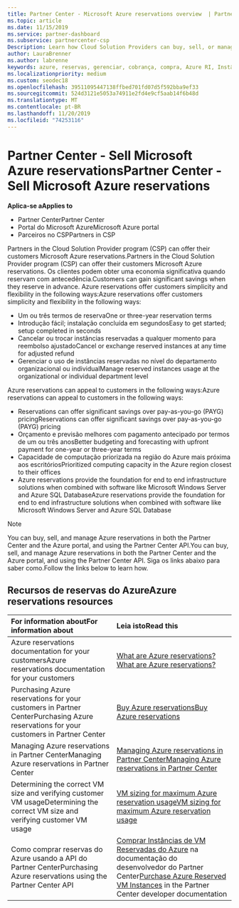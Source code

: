 ```yaml
---
title: Partner Center - Microsoft Azure reservations overview  | Partner Center
ms.topic: article
ms.date: 11/15/2019
ms.service: partner-dashboard
ms.subservice: partnercenter-csp
Description: Learn how Cloud Solution Providers can buy, sell, or manage Azure reservations for customers using Partner Center, the Azure portal, or the Partner Center API.
author: LauraBrenner
ms.author: labrenne
keywords: azure, reservas, gerenciar, cobrança, compra, Azure RI, Instâncias Reservadas do Azure
ms.localizationpriority: medium
ms.custom: seodec18
ms.openlocfilehash: 39511095447138ffbed701fd07d5f592bba9ef33
ms.sourcegitcommit: 524d3121e5053a74911e2fd4e9cf5aab14f6b48d
ms.translationtype: MT
ms.contentlocale: pt-BR
ms.lasthandoff: 11/20/2019
ms.locfileid: "74253116"
---
```

# <a name="partner-center---sell-microsoft-azure-reservations"></a><span data-ttu-id="5021e-104">Partner Center - Sell Microsoft Azure reservations</span><span class="sxs-lookup"><span data-stu-id="5021e-104">Partner Center - Sell Microsoft Azure reservations</span></span>

<!--Maggie, 12/7/18 - Added "Partner Center" to metadata title and H1 title as per Catherine Watson in bug #19868631-->

<span data-ttu-id="5021e-105">**Aplica-se a**</span><span class="sxs-lookup"><span data-stu-id="5021e-105">**Applies to**</span></span>

- <span data-ttu-id="5021e-106">Partner Center</span><span class="sxs-lookup"><span data-stu-id="5021e-106">Partner Center</span></span>
- <span data-ttu-id="5021e-107">Portal do Microsoft Azure</span><span class="sxs-lookup"><span data-stu-id="5021e-107">Microsoft Azure portal</span></span>
- <span data-ttu-id="5021e-108">Parceiros no CSP</span><span class="sxs-lookup"><span data-stu-id="5021e-108">Partners in CSP</span></span>

<span data-ttu-id="5021e-109">Partners in the Cloud Solution Provider program (CSP) can offer their customers Microsoft Azure reservations.</span><span class="sxs-lookup"><span data-stu-id="5021e-109">Partners in the Cloud Solution Provider program (CSP) can offer their customers Microsoft Azure reservations.</span></span> <span data-ttu-id="5021e-110">Os clientes podem obter uma economia significativa quando reservam com antecedência.</span><span class="sxs-lookup"><span data-stu-id="5021e-110">Customers can gain significant savings when they reserve in advance.</span></span> <span data-ttu-id="5021e-111">Azure reservations offer customers simplicity and flexibility in the following ways:</span><span class="sxs-lookup"><span data-stu-id="5021e-111">Azure reservations offer customers simplicity and flexibility in the following ways:</span></span>

- <span data-ttu-id="5021e-112">Um ou três termos de reserva</span><span class="sxs-lookup"><span data-stu-id="5021e-112">One or three-year reservation terms</span></span>
- <span data-ttu-id="5021e-113">Introdução fácil; instalação concluída em segundos</span><span class="sxs-lookup"><span data-stu-id="5021e-113">Easy to get started; setup completed in seconds</span></span>
- <span data-ttu-id="5021e-114">Cancelar ou trocar instâncias reservadas a qualquer momento para reembolso ajustado</span><span class="sxs-lookup"><span data-stu-id="5021e-114">Cancel or exchange reserved instances at any time for adjusted refund</span></span>
- <span data-ttu-id="5021e-115">Gerenciar o uso de instâncias reservadas no nível do departamento organizacional ou individual</span><span class="sxs-lookup"><span data-stu-id="5021e-115">Manage reserved instances usage at the organizational or individual department level</span></span> 

<span data-ttu-id="5021e-116">Azure reservations can appeal to customers in the following ways:</span><span class="sxs-lookup"><span data-stu-id="5021e-116">Azure reservations can appeal to customers in the following ways:</span></span>

- <span data-ttu-id="5021e-117">Reservations can offer significant savings over pay-as-you-go (PAYG) pricing</span><span class="sxs-lookup"><span data-stu-id="5021e-117">Reservations can offer significant savings over pay-as-you-go (PAYG) pricing</span></span>
- <span data-ttu-id="5021e-118">Orçamento e previsão melhores com pagamento antecipado por termos de um ou três anos</span><span class="sxs-lookup"><span data-stu-id="5021e-118">Better budgeting and forecasting with upfront payment for one-year or three-year terms</span></span>
- <span data-ttu-id="5021e-119">Capacidade de computação priorizada na região do Azure mais próxima aos escritórios</span><span class="sxs-lookup"><span data-stu-id="5021e-119">Prioritized computing capacity in the Azure region closest to their offices</span></span>
- <span data-ttu-id="5021e-120">Azure reservations provide the foundation for end to end infrastructure solutions when combined with software like Microsoft Windows Server and Azure SQL Database</span><span class="sxs-lookup"><span data-stu-id="5021e-120">Azure reservations provide the foundation for end to end infrastructure solutions when combined with software like Microsoft Windows Server and Azure SQL Database</span></span>

>[!NOTE]
> <span data-ttu-id="5021e-121">You can buy, sell, and manage Azure reservations in both the Partner Center and the Azure portal, and using the Partner Center API.</span><span class="sxs-lookup"><span data-stu-id="5021e-121">You can buy, sell, and manage Azure reservations in both the Partner Center and the Azure portal, and using the Partner Center API.</span></span> <span data-ttu-id="5021e-122">Siga os links abaixo para saber como.</span><span class="sxs-lookup"><span data-stu-id="5021e-122">Follow the links below to learn how.</span></span>

## <a name="azure-reservations-resources"></a><span data-ttu-id="5021e-123">Recursos de reservas do Azure</span><span class="sxs-lookup"><span data-stu-id="5021e-123">Azure reservations resources</span></span>

|<span data-ttu-id="5021e-124">**For information about**</span><span class="sxs-lookup"><span data-stu-id="5021e-124">**For information about**</span></span>   |<span data-ttu-id="5021e-125">**Leia isto**</span><span class="sxs-lookup"><span data-stu-id="5021e-125">**Read this**</span></span>    |
|:-----------------------------|:-----------------|
| <span data-ttu-id="5021e-126">Azure reservations documentation for your customers</span><span class="sxs-lookup"><span data-stu-id="5021e-126">Azure reservations documentation for your customers</span></span> | [<span data-ttu-id="5021e-127">What are Azure reservations?</span><span class="sxs-lookup"><span data-stu-id="5021e-127">What are Azure reservations?</span></span>](https://docs.microsoft.com/azure/billing/billing-save-compute-costs-reservations)
|<span data-ttu-id="5021e-128">Purchasing Azure reservations for your customers in Partner Center</span><span class="sxs-lookup"><span data-stu-id="5021e-128">Purchasing Azure reservations for your customers in Partner Center</span></span>   |[<span data-ttu-id="5021e-129">Buy Azure reservations</span><span class="sxs-lookup"><span data-stu-id="5021e-129">Buy Azure reservations</span></span>](azure-reservations-buying.md)
|<span data-ttu-id="5021e-130">Managing Azure reservations in Partner Center</span><span class="sxs-lookup"><span data-stu-id="5021e-130">Managing Azure reservations in Partner Center</span></span> | [<span data-ttu-id="5021e-131">Managing Azure reservations in Partner Center</span><span class="sxs-lookup"><span data-stu-id="5021e-131">Managing Azure reservations in Partner Center</span></span>](azure-reservations-manage.md)
|<span data-ttu-id="5021e-132">Determining the correct VM size and verifying customer VM usage</span><span class="sxs-lookup"><span data-stu-id="5021e-132">Determining the correct VM size and verifying customer VM usage</span></span>   |[<span data-ttu-id="5021e-133">VM sizing for maximum Azure reservation usage</span><span class="sxs-lookup"><span data-stu-id="5021e-133">VM sizing for maximum Azure reservation usage</span></span>](azure-usage.md)   |
|<span data-ttu-id="5021e-134">Como comprar reservas do Azure usando a API do Partner Center</span><span class="sxs-lookup"><span data-stu-id="5021e-134">Purchasing Azure reservations using the Partner Center API</span></span> | <span data-ttu-id="5021e-135">[Comprar Instâncias de VM Reservadas do Azure](https://docs.microsoft.com/partner-center/develop/purchase-azure-reservations) na documentação do desenvolvedor do Partner Center</span><span class="sxs-lookup"><span data-stu-id="5021e-135">[Purchase Azure Reserved VM Instances](https://docs.microsoft.com/partner-center/develop/purchase-azure-reservations) in the Partner Center developer documentation</span></span>
